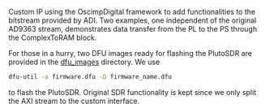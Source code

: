 Custom IP using the OscimpDigital framework to add functionalities to the bitstream provided by ADI. Two
examples, one independent of the original AD9363 stream, demonstrates data transfer from the PL to the PS
through the ComplexToRAM block.

For those in a hurry, two DFU images ready for flashing the PlutoSDR are provided in the 
[dfu_images](dfu_images) directory. We use 

```bash
dfu-util -a firmware.dfu -D firmware_name.dfu
``` 

to flash the PlutoSDR. Original SDR functionality is kept since we only split the AXI stream 
to the custom interface.
